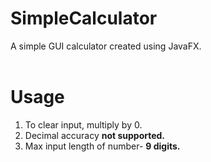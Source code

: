 # SimpleCalculator
A simple GUI calculator created using JavaFX.<br><br>
<h1>Usage</h1>
<ol type='1'>
  <li>To clear input, multiply by 0.</li>
  <li>Decimal accuracy <b>not supported.</b></li>
  <li>Max input length of number- <b>9 digits.</b></li>

</ol>

